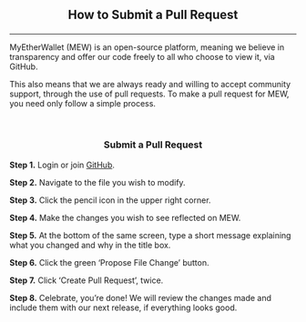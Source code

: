 ## <p align="center">How to Submit a Pull Request</p>
***

MyEtherWallet (MEW) is an open-source platform, meaning we believe in transparency and offer our code freely to all who choose to view it, via GitHub. 

This also means that we are always ready and willing to accept community support, through the use of pull requests. To make a pull request for MEW, you need only follow a simple process.

<br>

### <p align="center">Submit a Pull Request</p>

**Step 1.** Login or join [GitHub](https://github.com/MyEtherWallet). 

**Step 2.** Navigate to the file you wish to modify.

**Step 3.** Click the pencil icon in the upper right corner.

**Step 4.** Make the changes you wish to see reflected on MEW.

**Step 5.** At the bottom of the same screen, type a short message explaining what you changed and why in the title box. 

**Step 6.** Click the green ‘Propose File Change’ button.

**Step 7.** Click ‘Create Pull Request’, twice.

**Step 8.** Celebrate, you’re done! We will review the changes made and include them with our next release, if everything looks good.
